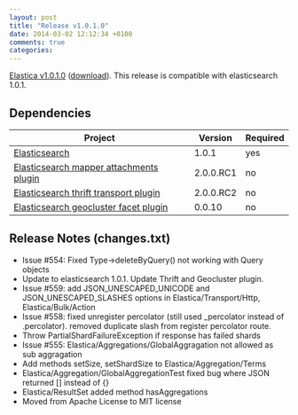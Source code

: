 ```yaml
---
layout: post
title: "Release v1.0.1.0"
date: 2014-03-02 12:12:34 +0100
comments: true
categories: 
---
```



[Elastica v1.0.1.0](https://github.com/ruflin/Elastica/tree/v1.0.1.0) ([download](https://github.com/ruflin/Elastica/releases/tag/v1.0.1.0)). This release is compatible with elasticsearch 1.0.1.

## Dependencies

| Project | Version | Required |
|---------|---------|----------|
|[Elasticsearch](https://github.com/elasticsearch/elasticsearch/tree/v1.0.1)| 1.0.1 | yes
|[Elasticsearch mapper attachments plugin](https://github.com/elasticsearch/elasticsearch-mapper-attachments/tree/v2.0.0.RC1)|2.0.0.RC1|no
|[Elasticsearch thrift transport plugin](https://github.com/elasticsearch/elasticsearch-transport-thrift/tree/v2.0.0.RC2)|2.0.0.RC2|no
|[Elasticsearch geocluster facet plugin](https://github.com/zenobase/geocluster-facet/tree/0.0.10)|0.0.10|no



## Release Notes (changes.txt)


* Issue #554: Fixed Type->deleteByQuery() not working with Query objects
* Update to elasticsearch 1.0.1. Update Thrift and Geocluster plugin.
* Issue #559: add JSON_UNESCAPED_UNICODE and JSON_UNESCAPED_SLASHES options in Elastica/Transport/Http, Elastica/Bulk/Action
* Issue #558: fixed unregister percolator (still used _percolator instead of .percolator). removed duplicate slash from register percolator route.
* Throw PartialShardFailureException if response has failed shards
* Issue #555: Elastica/Aggregations/GlobalAggragation not allowed as sub aggragation
* Add methods setSize, setShardSize to Elastica/Aggregation/Terms
* Elastica/Aggregation/GlobalAggregationTest fixed bug where JSON returned [] instead of {}
* Elastica/ResultSet added method hasAggregations
* Moved from Apache License to MIT license